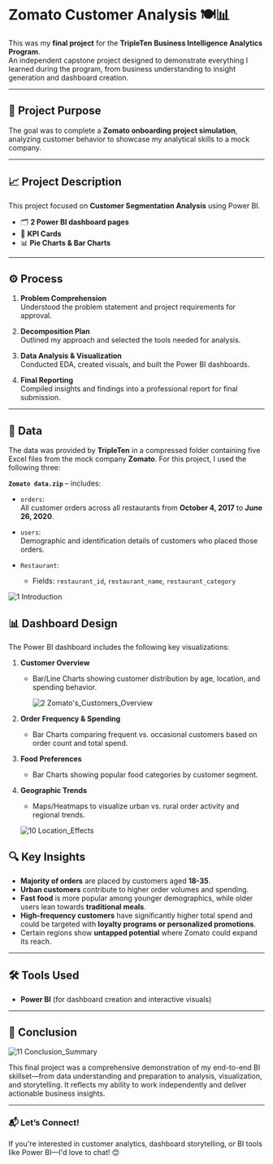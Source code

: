 # Zomato Customer Analysis 🍽️📊

This was my **final project** for the **TripleTen Business Intelligence Analytics Program**.  
An independent capstone project designed to demonstrate everything I learned during the program, from business understanding to insight generation and dashboard creation.

---

## 🎯 Project Purpose

The goal was to complete a **Zomato onboarding project simulation**, analyzing customer behavior to showcase my analytical skills to a mock company.

---

## 📈 Project Description

This project focused on **Customer Segmentation Analysis** using Power BI.

- 🗂️ **2 Power BI dashboard pages**
- 📌 **KPI Cards**
- 📊 **Pie Charts & Bar Charts**

---

## ⚙️ Process

1. **Problem Comprehension**  
   Understood the problem statement and project requirements for approval.

2. **Decomposition Plan**  
   Outlined my approach and selected the tools needed for analysis.

3. **Data Analysis & Visualization**  
   Conducted EDA, created visuals, and built the Power BI dashboards.

4. **Final Reporting**  
   Compiled insights and findings into a professional report for final submission.

---

## 📂 Data

The data was provided by **TripleTen** in a compressed folder containing five Excel files from the mock company **Zomato**. For this project, I used the following three:

**`Zomato data.zip`** – includes:

- `orders`:  
  All customer orders across all restaurants from **October 4, 2017** to **June 26, 2020**.

- `users`:  
  Demographic and identification details of customers who placed those orders.
  
- `Restaurant`: 
  - Fields: `restaurant_id`, `restaurant_name`, `restaurant_category`

![1 Introduction](https://github.com/user-attachments/assets/dba29d12-6da3-4bcb-a016-97f107b52f13)


## 📊 Dashboard Design

The Power BI dashboard includes the following key visualizations:

1. **Customer Overview**
   - Bar/Line Charts showing customer distribution by age, location, and spending behavior.
  
     ![2 Zomato's_Customers_Overview](https://github.com/user-attachments/assets/3cb7c1bb-df65-4527-9f3c-624de5619889)


2. **Order Frequency & Spending**
   - Bar Charts comparing frequent vs. occasional customers based on order count and total spend.

3. **Food Preferences**
   - Bar Charts showing popular food categories by customer segment.

4. **Geographic Trends**
   - Maps/Heatmaps to visualize urban vs. rural order activity and regional trends.
  
   ![10 Location_Effects](https://github.com/user-attachments/assets/e664caa3-6ee9-4e0e-91eb-11383e2a7961)



## 🔍 Key Insights

- **Majority of orders** are placed by customers aged **18-35**.
- **Urban customers** contribute to higher order volumes and spending.
- **Fast food** is more popular among younger demographics, while older users lean towards **traditional meals**.
- **High-frequency customers** have significantly higher total spend and could be targeted with **loyalty programs or personalized promotions**.
- Certain regions show **untapped potential** where Zomato could expand its reach.

---

## 🛠 Tools Used

- **Power BI** (for dashboard creation and interactive visuals)


---

## 📌 Conclusion

![11 Conclusion_Summary](https://github.com/user-attachments/assets/7098a98f-f6e8-41e7-9f93-9e4671657ec4)


This final project was a comprehensive demonstration of my end-to-end BI skillset—from data understanding and preparation to analysis, visualization, and storytelling. It reflects my ability to work independently and deliver actionable business insights.

---

### 📬 Let’s Connect!

If you're interested in customer analytics, dashboard storytelling, or BI tools like Power BI—I'd love to chat! 😊

